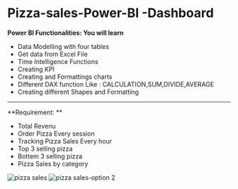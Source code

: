 # Pizza-sales-Power-BI -Dashboard
  **Power BI Functionalities: You will learn**
   - Data Modelling with four tables
   - Get data from Excel File 
   - Time Intelligence Functions
   - Creating KPI
   - Creating and Formattings charts 
   - Different DAX function Like : CALCULATION,SUM,DIVIDE,AVERAGE
   - Creating different Shapes and Formatting

--------------------------------------------
**Requirement: **
  - Total Revenu 
  - Order Pizza Every session
  - Tracking Pizza Sales Every hour 
  - Top 3 selling pizza
  - Bottem 3 selling pizza
  - Pizza Sales by category 
  
![pizza sales](https://user-images.githubusercontent.com/131505771/235514008-f26c4aec-2700-481e-81ca-56661ba93f79.jpg)
![pizza sales-option 2](https://user-images.githubusercontent.com/131505771/235514135-2cd5d667-ea69-4bf3-b862-4f9e491a4c72.jpg)
